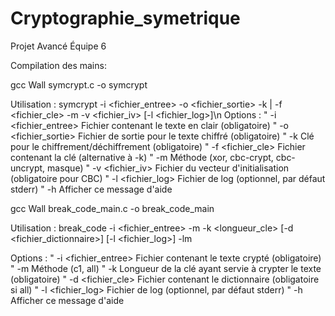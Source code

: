 # Cryptographie_symetrique
Projet Avancé Équipe 6

Compilation des mains:

gcc Wall symcrypt.c -o symcrypt

Utilisation : symcrypt -i <fichier_entree> -o <fichier_sortie> -k <cle> | -f <fichier_cle> -m <methode> -v <fichier_iv> [-l <fichier_log>]\n
Options :
            "  -i <fichier_entree>   Fichier contenant le texte en clair (obligatoire)
            "  -o <fichier_sortie>   Fichier de sortie pour le texte chiffré (obligatoire)
            "  -k <cle>              Clé pour le chiffrement/déchiffrement (obligatoire)
            "  -f <fichier_cle>      Fichier contenant la clé (alternative à -k)
            "  -m <methode>          Méthode (xor, cbc-crypt, cbc-uncrypt, masque)
            "  -v <fichier_iv>       Fichier du vecteur d'initialisation (obligatoire pour CBC)
            "  -l <fichier_log>      Fichier de log (optionnel, par défaut stderr)
            "  -h                    Afficher ce message d'aide


gcc Wall break_code_main.c -o break_code_main

Utilisation : break_code -i <fichier_entree> -m <methode> -k <longueur_cle> [-d <fichier_dictionnaire>] [-l <fichier_log>] -lm

Options :
            "  -i <fichier_entree>   Fichier contenant le texte crypté (obligatoire)
            "  -m <methode>          Méthode (c1, all)
            "  -k <cle>              Longueur de la clé ayant servie à crypter le texte (obligatoire)
            "  -d <fichier_cle>      Fichier contenant le dictionnaire (obligatoire si all)
            "  -l <fichier_log>      Fichier de log (optionnel, par défaut stderr)
            "  -h                    Afficher ce message d'aide

